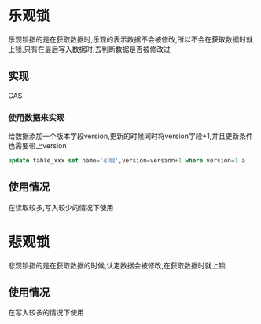 # 乐观锁

乐观锁指的是在获取数据时,乐观的表示数据不会被修改,所以不会在获取数据时就上锁,只有在最后写入数据时,去判断数据是否被修改过

## 实现

CAS

### 使用数据来实现

给数据添加一个版本字段version,更新的时候同时将version字段+1,并且更新条件也需要带上version

```sql
update table_xxx set name='小明',version=version+1 where version=1 a
```



## 使用情况

在读取较多,写入较少的情况下使用

# 悲观锁

悲观锁指的是在获取数据的时候,认定数据会被修改,在获取数据时就上锁

## 使用情况

在写入较多的情况下使用
